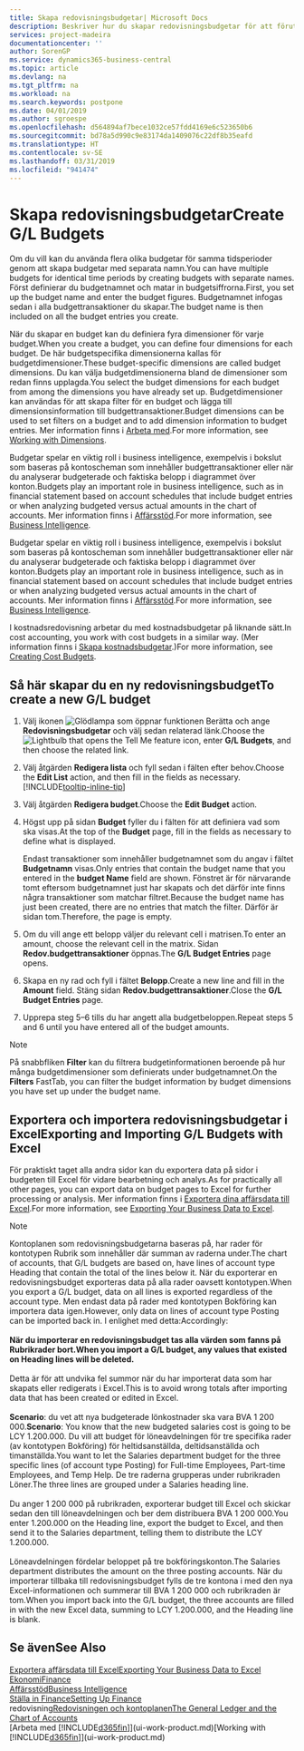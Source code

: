 ```yaml
---
title: Skapa redovisningsbudgetar| Microsoft Docs
description: Beskriver hur du skapar redovisningsbudgetar för att förutse olika ekonomiska aktiviteter och koppla dimensioner för affärssystemet.
services: project-madeira
documentationcenter: ''
author: SorenGP
ms.service: dynamics365-business-central
ms.topic: article
ms.devlang: na
ms.tgt_pltfrm: na
ms.workload: na
ms.search.keywords: postpone
ms.date: 04/01/2019
ms.author: sgroespe
ms.openlocfilehash: d564894af7bece1032ce57fdd4169e6c523650b6
ms.sourcegitcommit: bd78a5d990c9e83174da1409076c22df8b35eafd
ms.translationtype: HT
ms.contentlocale: sv-SE
ms.lasthandoff: 03/31/2019
ms.locfileid: "941474"
---
```

# <a name="create-gl-budgets"></a><span data-ttu-id="d2548-103">Skapa redovisningsbudgetar</span><span class="sxs-lookup"><span data-stu-id="d2548-103">Create G/L Budgets</span></span>
<span data-ttu-id="d2548-104">Om du vill kan du använda flera olika budgetar för samma tidsperioder genom att skapa budgetar med separata namn.</span><span class="sxs-lookup"><span data-stu-id="d2548-104">You can have multiple budgets for identical time periods by creating budgets with separate names.</span></span> <span data-ttu-id="d2548-105">Först definierar du budgetnamnet och matar in budgetsiffrorna.</span><span class="sxs-lookup"><span data-stu-id="d2548-105">First, you set up the budget name and enter the budget figures.</span></span> <span data-ttu-id="d2548-106">Budgetnamnet infogas sedan i alla budgettransaktioner du skapar.</span><span class="sxs-lookup"><span data-stu-id="d2548-106">The budget name is then included on all the budget entries you create.</span></span>  

 <span data-ttu-id="d2548-107">När du skapar en budget kan du definiera fyra dimensioner för varje budget.</span><span class="sxs-lookup"><span data-stu-id="d2548-107">When you create a budget, you can define four dimensions for each budget.</span></span> <span data-ttu-id="d2548-108">De här budgetspecifika dimensionerna kallas för budgetdimensioner.</span><span class="sxs-lookup"><span data-stu-id="d2548-108">These budget-specific dimensions are called budget dimensions.</span></span> <span data-ttu-id="d2548-109">Du kan välja budgetdimensionerna bland de dimensioner som redan finns upplagda.</span><span class="sxs-lookup"><span data-stu-id="d2548-109">You select the budget dimensions for each budget from among the dimensions you have already set up.</span></span> <span data-ttu-id="d2548-110">Budgetdimensioner kan användas för att skapa filter för en budget och lägga till dimensionsinformation till budgettransaktioner.</span><span class="sxs-lookup"><span data-stu-id="d2548-110">Budget dimensions can be used to set filters on a budget and to add dimension information to budget entries.</span></span> <span data-ttu-id="d2548-111">Mer information finns i [Arbeta med](finance-dimensions.md).</span><span class="sxs-lookup"><span data-stu-id="d2548-111">For more information, see [Working with Dimensions](finance-dimensions.md).</span></span>

 <span data-ttu-id="d2548-112">Budgetar spelar en viktig roll i business intelligence, exempelvis i bokslut som baseras på kontoscheman som innehåller budgettransaktioner eller när du analyserar budgeterade och faktiska belopp i diagrammet över konton.</span><span class="sxs-lookup"><span data-stu-id="d2548-112">Budgets play an important role in business intelligence, such as in financial statement based on account schedules that include budget entries or when analyzing budgeted versus actual amounts in the chart of accounts.</span></span> <span data-ttu-id="d2548-113">Mer information finns i [Affärsstöd](bi.md).</span><span class="sxs-lookup"><span data-stu-id="d2548-113">For more information, see [Business Intelligence](bi.md).</span></span>

 <span data-ttu-id="d2548-114">Budgetar spelar en viktig roll i business intelligence, exempelvis i bokslut som baseras på kontoscheman som innehåller budgettransaktioner eller när du analyserar budgeterade och faktiska belopp i diagrammet över konton.</span><span class="sxs-lookup"><span data-stu-id="d2548-114">Budgets play an important role in business intelligence, such as in financial statement based on account schedules that include budget entries or when analyzing budgeted versus actual amounts in the chart of accounts.</span></span> <span data-ttu-id="d2548-115">Mer information finns i [Affärsstöd](bi.md).</span><span class="sxs-lookup"><span data-stu-id="d2548-115">For more information, see [Business Intelligence](bi.md).</span></span>

<span data-ttu-id="d2548-116">I kostnadsredovisning arbetar du med kostnadsbudgetar på liknande sätt.</span><span class="sxs-lookup"><span data-stu-id="d2548-116">In cost accounting, you work with cost budgets in a similar way.</span></span> <span data-ttu-id="d2548-117">(Mer information finns i [Skapa kostnadsbudgetar](finance-create-cost-budgets.md).)</span><span class="sxs-lookup"><span data-stu-id="d2548-117">For more information, see [Creating Cost Budgets](finance-create-cost-budgets.md).</span></span>    

## <a name="to-create-a-new-gl-budget"></a><span data-ttu-id="d2548-118">Så här skapar du en ny redovisningsbudget</span><span class="sxs-lookup"><span data-stu-id="d2548-118">To create a new G/L budget</span></span>  
1. <span data-ttu-id="d2548-119">Välj ikonen ![Glödlampa som öppnar funktionen Berätta](media/ui-search/search_small.png "Glödlampa som öppnar funktionen Berätta") och ange **Redovisningsbudgetar** och välj sedan relaterad länk.</span><span class="sxs-lookup"><span data-stu-id="d2548-119">Choose the ![Lightbulb that opens the Tell Me feature](media/ui-search/search_small.png "Tell me what you want to do") icon, enter **G/L Budgets**, and then choose the related link.</span></span>  
2. <span data-ttu-id="d2548-120">Välj åtgärden **Redigera lista** och fyll sedan i fälten efter behov.</span><span class="sxs-lookup"><span data-stu-id="d2548-120">Choose the **Edit List** action, and then fill in the fields as necessary.</span></span> [!INCLUDE[tooltip-inline-tip](includes/tooltip-inline-tip_md.md)]  
3. <span data-ttu-id="d2548-121">Välj åtgärden **Redigera budget**.</span><span class="sxs-lookup"><span data-stu-id="d2548-121">Choose the **Edit Budget** action.</span></span>
4. <span data-ttu-id="d2548-122">Högst upp på sidan **Budget** fyller du i fälten för att definiera vad som ska visas.</span><span class="sxs-lookup"><span data-stu-id="d2548-122">At the top of the **Budget** page, fill in the fields as necessary to define what is displayed.</span></span>  

    <span data-ttu-id="d2548-123">Endast transaktioner som innehåller budgetnamnet som du angav i fältet **Budgetnamn** visas.</span><span class="sxs-lookup"><span data-stu-id="d2548-123">Only entries that contain the budget name that you entered in the **budget Name** field are shown.</span></span> <span data-ttu-id="d2548-124">Fönstret är för närvarande tomt eftersom budgetnamnet just har skapats och det därför inte finns några transaktioner som matchar filtret.</span><span class="sxs-lookup"><span data-stu-id="d2548-124">Because the budget name has just been created, there are no entries that match the filter.</span></span> <span data-ttu-id="d2548-125">Därför är sidan tom.</span><span class="sxs-lookup"><span data-stu-id="d2548-125">Therefore, the page is empty.</span></span>  
5. <span data-ttu-id="d2548-126">Om du vill ange ett belopp väljer du relevant cell i matrisen.</span><span class="sxs-lookup"><span data-stu-id="d2548-126">To enter an amount, choose the relevant cell in the matrix.</span></span> <span data-ttu-id="d2548-127">Sidan **Redov.budgettransaktioner** öppnas.</span><span class="sxs-lookup"><span data-stu-id="d2548-127">The **G/L Budget Entries** page opens.</span></span>  
6. <span data-ttu-id="d2548-128">Skapa en ny rad och fyll i fältet **Belopp**.</span><span class="sxs-lookup"><span data-stu-id="d2548-128">Create a new line and fill in the **Amount** field.</span></span> <span data-ttu-id="d2548-129">Stäng sidan **Redov.budgettransaktioner**.</span><span class="sxs-lookup"><span data-stu-id="d2548-129">Close the **G/L Budget Entries** page.</span></span>  
7. <span data-ttu-id="d2548-130">Upprepa steg 5–6 tills du har angett alla budgetbeloppen.</span><span class="sxs-lookup"><span data-stu-id="d2548-130">Repeat steps 5 and 6 until you have entered all of the budget amounts.</span></span>  

> [!NOTE]  
>  <span data-ttu-id="d2548-131">På snabbfliken **Filter** kan du filtrera budgetinformationen beroende på hur många budgetdimensioner som definierats under budgetnamnet.</span><span class="sxs-lookup"><span data-stu-id="d2548-131">On the **Filters** FastTab, you can filter the budget information by budget dimensions you have set up under the budget name.</span></span>

## <a name="exporting-and-importing-gl-budgets-with-excel"></a><span data-ttu-id="d2548-132">Exportera och importera redovisningsbudgetar i Excel</span><span class="sxs-lookup"><span data-stu-id="d2548-132">Exporting and Importing G/L Budgets with Excel</span></span>
<span data-ttu-id="d2548-133">För praktiskt taget alla andra sidor kan du exportera data på sidor i budgeten till Excel för vidare bearbetning och analys.</span><span class="sxs-lookup"><span data-stu-id="d2548-133">As for practically all other pages, you can export data on budget pages to Excel for further processing or analysis.</span></span> <span data-ttu-id="d2548-134">Mer information finns i [Exportera dina affärsdata till Excel](about-export-data.md).</span><span class="sxs-lookup"><span data-stu-id="d2548-134">For more information, see [Exporting Your Business Data to Excel](about-export-data.md).</span></span>

> [!NOTE]
> <span data-ttu-id="d2548-135">Kontoplanen som redovisningsbudgetarna baseras på, har rader för kontotypen Rubrik som innehåller där summan av raderna under.</span><span class="sxs-lookup"><span data-stu-id="d2548-135">The chart of accounts, that G/L budgets are based on, have lines of account type Heading that contain the total of the lines below it.</span></span> <span data-ttu-id="d2548-136">När du exporterar en redovisningsbudget exporteras data på alla rader oavsett kontotypen.</span><span class="sxs-lookup"><span data-stu-id="d2548-136">When you export a G/L budget, data on all lines is exported regardless of the account type.</span></span> <span data-ttu-id="d2548-137">Men endast data på rader med kontotypen Bokföring kan importera data igen.</span><span class="sxs-lookup"><span data-stu-id="d2548-137">However, only data on lines of account type Posting can be imported back in.</span></span> <span data-ttu-id="d2548-138">I enlighet med detta:</span><span class="sxs-lookup"><span data-stu-id="d2548-138">Accordingly:</span></span> <br /><br /> <span data-ttu-id="d2548-139">**När du importerar en redovisningsbudget tas alla värden som fanns på Rubrikrader bort.**</span><span class="sxs-lookup"><span data-stu-id="d2548-139">**When you import a G/L budget, any values that existed on Heading lines will be deleted.**</span></span> <br /><br /> <span data-ttu-id="d2548-140">Detta är för att undvika fel summor när du har importerat data som har skapats eller redigerats i Excel.</span><span class="sxs-lookup"><span data-stu-id="d2548-140">This is to avoid wrong totals after importing data that has been created or edited in Excel.</span></span><br /><br /> <span data-ttu-id="d2548-141">**Scenario**: du vet att nya budgeterade lönkostnader ska vara BVA 1 200 000.</span><span class="sxs-lookup"><span data-stu-id="d2548-141">**Scenario**: You know that the new budgeted salaries cost is going to be LCY 1.200.000.</span></span> <span data-ttu-id="d2548-142">Du vill att budget för löneavdelningen för tre specifika rader (av kontotypen Bokföring) för heltidsanställda, deltidsanställda och timanställda.</span><span class="sxs-lookup"><span data-stu-id="d2548-142">You want to let the Salaries department budget for the three specific lines (of account type Posting) for Full-time Employees, Part-time Employees, and Temp Help.</span></span> <span data-ttu-id="d2548-143">De tre raderna grupperas under rubrikraden Löner.</span><span class="sxs-lookup"><span data-stu-id="d2548-143">The three lines are grouped under a Salaries heading line.</span></span><br /><br /><span data-ttu-id="d2548-144">Du anger 1 200 000 på rubrikraden, exporterar budget till Excel och skickar sedan den till löneavdelningen och ber dem distribuera BVA 1 200 000.</span><span class="sxs-lookup"><span data-stu-id="d2548-144">You enter 1.200.000 on the Heading line, export the budget to Excel, and then send it to the Salaries department, telling them to distribute the LCY 1.200.000.</span></span><br /><br /> <span data-ttu-id="d2548-145">Löneavdelningen fördelar beloppet på tre bokföringskonton.</span><span class="sxs-lookup"><span data-stu-id="d2548-145">The Salaries department distributes the amount on the three posting accounts.</span></span> <span data-ttu-id="d2548-146">När du importerar tillbaka till redovisningsbudget fylls de tre kontona i med den nya Excel-informationen och summerar till BVA 1 200 000 och rubrikraden är tom.</span><span class="sxs-lookup"><span data-stu-id="d2548-146">When you import back into the G/L budget, the three accounts are filled in with the new Excel data, summing to LCY 1.200.000, and the Heading line is blank.</span></span>

## <a name="see-also"></a><span data-ttu-id="d2548-147">Se även</span><span class="sxs-lookup"><span data-stu-id="d2548-147">See Also</span></span>
[<span data-ttu-id="d2548-148">Exportera affärsdata till Excel</span><span class="sxs-lookup"><span data-stu-id="d2548-148">Exporting Your Business Data to Excel</span></span>](about-export-data.md)  
[<span data-ttu-id="d2548-149">Ekonomi</span><span class="sxs-lookup"><span data-stu-id="d2548-149">Finance</span></span>](finance.md)  
[<span data-ttu-id="d2548-150">Affärsstöd</span><span class="sxs-lookup"><span data-stu-id="d2548-150">Business Intelligence</span></span>](bi.md)  
[<span data-ttu-id="d2548-151">Ställa in Finance</span><span class="sxs-lookup"><span data-stu-id="d2548-151">Setting Up Finance</span></span>](finance-setup-finance.md)  
<span data-ttu-id="d2548-152">redovisning[Redovisningen och kontoplanen](finance-general-ledger.md)</span><span class="sxs-lookup"><span data-stu-id="d2548-152">[The General Ledger and the Chart of Accounts](finance-general-ledger.md)</span></span>  
<span data-ttu-id="d2548-153">[Arbeta med [!INCLUDE[d365fin](includes/d365fin_md.md)]](ui-work-product.md)</span><span class="sxs-lookup"><span data-stu-id="d2548-153">[Working with [!INCLUDE[d365fin](includes/d365fin_md.md)]](ui-work-product.md)</span></span>  
